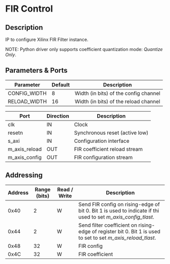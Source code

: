 # FIR Control 
## Description
IP to configure Xilinx FIR Filter instance. 

NOTE: Python driver only supports coefficient quantization mode: *Quantize Only*.

## Parameters & Ports
Parameter | Default |Description |
|--|--|--|
CONFIG_WIDTH | 8 | Width (in bits) of the config channel
RELOAD_WIDTH | 16 | Width (in bits) of the reload channel



|Port | Direction |Description |
|--|--|--|
clk | IN| Clock 
resetn | IN| Synchronous reset (active low)
s_axi |IN | Configuration interface
m_axis_reload | OUT | FIR coefficient reload stream
m_axis_config | OUT | FIR configuration stream

## Addressing
|Address | Range (bits) | Read / Write | Description |
|--|--|--|--|
0x40 | 2 | W | Send FIR config on rising-edge of bit 0. Bit 1 is used to indicate if thi used to set *m_axis_config_tlast*.
0x44 | 2 | W | Send filter coefficient on rising-edge of register bit 0. Bit 1 is used to set to set *m_axis_reload_tlast*.
0x48 | 32 | W | FIR config
0x4C | 32 | W | FIR coefficient


